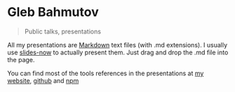 # Gleb Bahmutov

> Public talks, presentations

All my presentations are [Markdown](http://daringfireball.net/projects/markdown/syntax) text files (with .md extensions).
I usually use [slides-now](http://glebbahmutov.com/slides-now/) to actually present them.
Just drag and drop the .md file into the page.

You can find most of the tools references in the presentations at
[my website](http://glebbahmutov.com/), [github](https://github.com/bahmutov)
and [npm](https://npmjs.org/browse/author/bahmutov)
